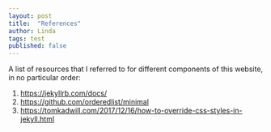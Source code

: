 ```yaml
---
layout: post
title:  "References"
author: Linda
tags: test
published: false
---
```


A list of resources that I referred to for different components of this website, in no particular order:
1. https://jekyllrb.com/docs/
1. https://github.com/orderedlist/minimal
1. https://tomkadwill.com/2017/12/16/how-to-override-css-styles-in-jekyll.html
